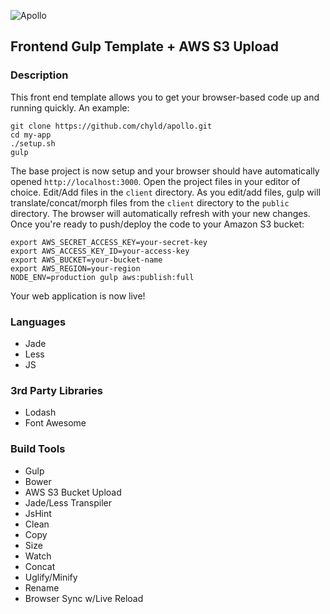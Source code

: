 ![Apollo](https://raw.githubusercontent.com/chyld/apollo/master/client/assets/screenshot.png)

## Frontend Gulp Template + AWS S3 Upload

### Description
This front end template allows you to get your browser-based code up and running quickly. An example:

```
git clone https://github.com/chyld/apollo.git
cd my-app
./setup.sh
gulp
```

The base project is now setup and your browser should have automatically opened ```http://localhost:3000```. Open the project files in your editor of choice. Edit/Add files in the ```client``` directory. As you edit/add files, gulp will translate/concat/morph files from the ```client``` directory to the ```public``` directory. The browser will automatically refresh with your new changes. Once you're ready to push/deploy the code to your Amazon S3 bucket:

```
export AWS_SECRET_ACCESS_KEY=your-secret-key
export AWS_ACCESS_KEY_ID=your-access-key
export AWS_BUCKET=your-bucket-name
export AWS_REGION=your-region
NODE_ENV=production gulp aws:publish:full
```

Your web application is now live!

### Languages
- Jade
- Less
- JS

### 3rd Party Libraries
- Lodash
- Font Awesome

### Build Tools
- Gulp
- Bower
- AWS S3 Bucket Upload
- Jade/Less Transpiler
- JsHint
- Clean
- Copy
- Size
- Watch
- Concat
- Uglify/Minify
- Rename
- Browser Sync w/Live Reload
